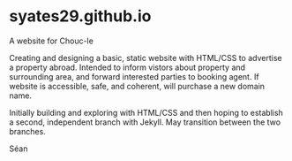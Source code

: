 # syates29.github.io
A website for Chouc-le

Creating and designing a basic, static website with HTML/CSS to advertise a property abroad.
Intended to inform vistors about property and surrounding area, and forward interested parties to booking agent.
If website is accessible, safe, and coherent, will purchase a new domain name.

Initially building and exploring with HTML/CSS and then hoping to establish a second, independent branch with Jekyll.
May transition between the two branches.

Séan
